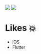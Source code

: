 ![](https://github-readme-stats.vercel.app/api?username=shuuun&theme=solarized-dark)
![](https://github-readme-stats.vercel.app/api/top-langs/?username=shuuun&layout=compact&theme=solarized-dark)

# Likes :boom:
- iOS
- Flutter
